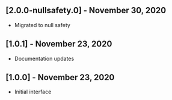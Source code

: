 ## [2.0.0-nullsafety.0] - November 30, 2020

* Migrated to null safety

## [1.0.1] - November 23, 2020

* Documentation updates

## [1.0.0] - November 23, 2020

* Initial interface